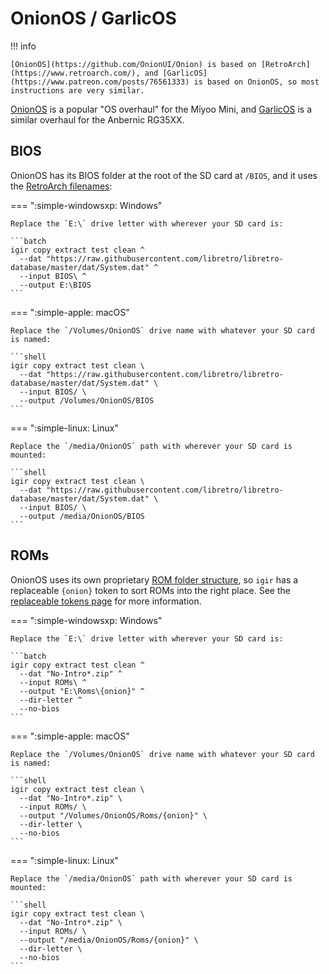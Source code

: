 # OnionOS / GarlicOS

!!! info

    [OnionOS](https://github.com/OnionUI/Onion) is based on [RetroArch](https://www.retroarch.com/), and [GarlicOS](https://www.patreon.com/posts/76561333) is based on OnionOS, so most instructions are very similar.

[OnionOS](https://github.com/OnionUI/Onion) is a popular "OS overhaul" for the Miyoo Mini, and [GarlicOS](https://www.patreon.com/posts/76561333) is a similar overhaul for the Anbernic RG35XX.

## BIOS

OnionOS has its BIOS folder at the root of the SD card at `/BIOS`, and it uses the [RetroArch filenames](https://github.com/OnionUI/Onion/wiki/Installation#step-3-copy-over-your-bios-and-rom-files):

=== ":simple-windowsxp: Windows"

    Replace the `E:\` drive letter with wherever your SD card is:

    ```batch
    igir copy extract test clean ^
      --dat "https://raw.githubusercontent.com/libretro/libretro-database/master/dat/System.dat" ^
      --input BIOS\ ^
      --output E:\BIOS
    ```

=== ":simple-apple: macOS"

    Replace the `/Volumes/OnionOS` drive name with whatever your SD card is named:

    ```shell
    igir copy extract test clean \
      --dat "https://raw.githubusercontent.com/libretro/libretro-database/master/dat/System.dat" \
      --input BIOS/ \
      --output /Volumes/OnionOS/BIOS
    ```

=== ":simple-linux: Linux"

    Replace the `/media/OnionOS` path with wherever your SD card is mounted:

    ```shell
    igir copy extract test clean \
      --dat "https://raw.githubusercontent.com/libretro/libretro-database/master/dat/System.dat" \
      --input BIOS/ \
      --output /media/OnionOS/BIOS
    ```

## ROMs

OnionOS uses its own proprietary [ROM folder structure](https://github.com/OnionUI/Onion/wiki/Emulators#rom-folders---quick-reference), so `igir` has a replaceable `{onion}` token to sort ROMs into the right place. See the [replaceable tokens page](../../output/tokens.md) for more information.

=== ":simple-windowsxp: Windows"

    Replace the `E:\` drive letter with wherever your SD card is:

    ```batch
    igir copy extract test clean ^
      --dat "No-Intro*.zip" ^
      --input ROMs\ ^
      --output "E:\Roms\{onion}" ^
      --dir-letter ^
      --no-bios
    ```

=== ":simple-apple: macOS"

    Replace the `/Volumes/OnionOS` drive name with whatever your SD card is named:

    ```shell
    igir copy extract test clean \
      --dat "No-Intro*.zip" \
      --input ROMs/ \
      --output "/Volumes/OnionOS/Roms/{onion}" \
      --dir-letter \
      --no-bios
    ```

=== ":simple-linux: Linux"

    Replace the `/media/OnionOS` path with wherever your SD card is mounted:

    ```shell
    igir copy extract test clean \
      --dat "No-Intro*.zip" \
      --input ROMs/ \
      --output "/media/OnionOS/Roms/{onion}" \
      --dir-letter \
      --no-bios
    ```
